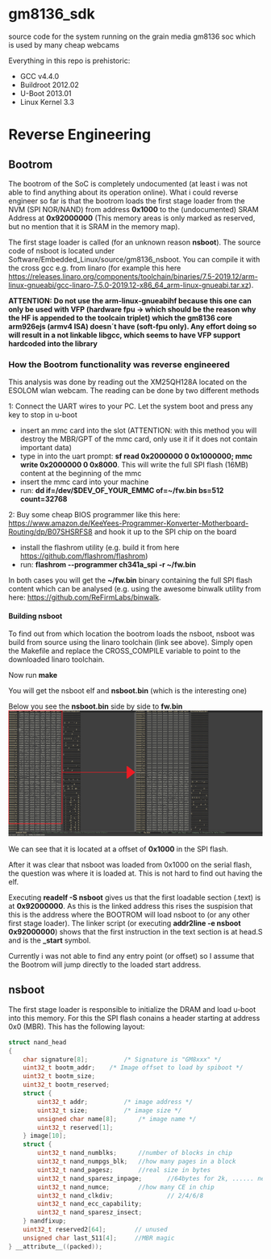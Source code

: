 # gm8136_sdk
source code for the system running on the grain media gm8136 soc which is used by many cheap webcams

Everything in this repo is prehistoric:

- GCC v4.4.0
- Buildroot 2012.02
- U-Boot 2013.01
- Linux Kernel 3.3

# Reverse Engineering

## Bootrom
The bootrom of the SoC is completely undocumented (at least i was not able to find anything about its operation online). What i could reverse engineer so far is that the bootrom loads the first stage loader from the NVM (SPI NOR/NAND) from address **0x1000** to the (undocumented) SRAM Address at **0x92000000** (This memory areas is only marked as reserved, but no mention that it is SRAM in the memory map). 

The first stage loader is called (for an unknown reason **nsboot**). The source code of nsboot is located under Software/Embedded_Linux/source/gm8136_nsboot. You can compile it with the cross gcc e.g. from linaro (for example this here https://releases.linaro.org/components/toolchain/binaries/7.5-2019.12/arm-linux-gnueabi/gcc-linaro-7.5.0-2019.12-x86_64_arm-linux-gnueabi.tar.xz).

**ATTENTION: Do not use the arm-linux-gnueabihf because this one can only be used with VFP (hardware fpu -> which should be the reason why the HF is appended to the toolcain triplet) which the gm8136 core arm926ejs (armv4 ISA) doesn´t have (soft-fpu only). Any effort doing so will result in a not linkable libgcc, which seems to have VFP support hardcoded into the library** 

### How the Bootrom functionality was reverse engineered
This analysis was done by reading out the XM25QH128A located on the ESOLOM wlan webcam. The reading can be done by two different methods

1: Connect the UART wires to your PC. Let the system boot and press any key to stop in u-boot
  - insert an mmc card into the slot (ATTENTION: with this method you will destroy the MBR/GPT of the mmc card, only use it if it does not contain important data)
  - type in into the uart prompt: **sf read 0x2000000 0 0x1000000; mmc write 0x2000000 0 0x8000**. This will write the full SPI flash (16MB) content at the beginning of the mmc 
  - insert the mmc card into your machine
  - run: **dd if=/dev/$DEV_OF_YOUR_EMMC of=~/fw.bin bs=512 count=32768**
  
  
2: Buy some cheap BIOS programmer like this here: https://www.amazon.de/KeeYees-Programmer-Konverter-Motherboard-Routing/dp/B07SHSRFS8 and hook it up to the SPI chip on the board
  - install the flashrom utility (e.g. build it from here https://github.com/flashrom/flashrom)
  - run: **flashrom --programmer ch341a_spi -r ~/fw.bin**
  
 In both cases you will get the **~/fw.bin** binary containing the full SPI flash content which can be analysed (e.g. using the awesome binwalk utility from here: https://github.com/ReFirmLabs/binwalk.
 
 #### Building nsboot
 
 To find out from which location the bootrom loads the nsboot, nsboot was build from source using the linaro toolchain (link see above). Simply open the Makefile and replace the CROSS_COMPILE variable to point to the downloaded linaro toolchain. 
 
Now run **make**

You will get the nsboot elf and **nsboot.bin** (which is the interesting one)

Below you see the **nsboot.bin** side by side to **fw.bin**
![find_nsboot_in_fw](images/nsboot_contained_in_fw.png "nsboot.bin is located at 0x1000 on the spi flash")

We can see that it is located at a offset of **0x1000** in the SPI flash.

After it was clear that nsboot was loaded from 0x1000 on the serial flash, the question was where it is loaded at. This is not hard to find out having the elf.
  
Executing **readelf -S nsboot** gives us that the first loadable section (.text) is at **0x92000000**. As this is the linked address this rises the suspision that this is the address where the BOOTROM will load nsboot to (or any other first stage loader). The linker script (or executing **addr2line -e nsboot 0x92000000**) shows that the first instruction in the text section is at head.S and is the **_start** symbol. 

Currently i was not able to find any entry point (or offset) so I assume that the Bootrom will jump directly to the loaded start address.

## nsboot

The first stage loader is responsible to initialize the DRAM and load u-boot into this memory. For this the SPI flash conains a header starting at address 0x0 (MBR). This has the following layout:

```c
struct nand_head
{
    char signature[8];          /* Signature is "GM8xxx" */
    uint32_t bootm_addr;    /* Image offset to load by spiboot */
    uint32_t bootm_size;
    uint32_t bootm_reserved;
    struct {
        uint32_t addr;          /* image address */
        uint32_t size;          /* image size */
        unsigned char name[8];      /* image name */
        uint32_t reserved[1];
    } image[10];
    struct {
        uint32_t nand_numblks;      //number of blocks in chip
        uint32_t nand_numpgs_blk;   //how many pages in a block
        uint32_t nand_pagesz;       //real size in bytes
        uint32_t nand_sparesz_inpage;       //64bytes for 2k, ...... needed for NANDC023
        uint32_t nand_numce;        //how many CE in chip
        uint32_t nand_clkdiv;				// 2/4/6/8
        uint32_t nand_ecc_capability;
        uint32_t nand_sparesz_insect;
    } nandfixup;
    uint32_t reserved2[64];        // unused
    unsigned char last_511[4];     //MBR magic
} __attribute__((packed));

```

  
